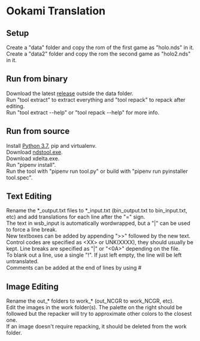 # Ookami Translation
## Setup
Create a "data" folder and copy the rom of the first game as "holo.nds" in it.  
Create a "data2" folder and copy the rom the second game as "holo2.nds" in it.  
## Run from binary
Download the latest [release](https://github.com/Illidanz/OokamiTranslation/releases) outside the data folder.  
Run "tool extract" to extract everything and "tool repack" to repack after editing.  
Run "tool extract --help" or "tool repack --help" for more info.  
## Run from source
Install [Python 3.7](https://www.python.org/downloads/), pip and virtualenv.  
Download [ndstool.exe](https://www.darkfader.net/ds/files/ndstool.exe).  
Download xdelta.exe.  
Run "pipenv install".  
Run the tool with "pipenv run tool.py" or build with "pipenv run pyinstaller tool.spec".  
## Text Editing
Rename the \*\_output.txt files to \*\_input.txt (bin_output.txt to bin_input.txt, etc) and add translations for each line after the "=" sign.  
The text in wsb_input is automatically wordwrapped, but a "|" can be used to force a line break.  
New textboxes can be added by appending ">>" followed by the new text.  
Control codes are specified as \<XX\> or UNK(XXXX), they should usually be kept. Line breaks are specified as "|" or "<0A>" depending on the file.  
To blank out a line, use a single "!". If just left empty, the line will be left untranslated.  
Comments can be added at the end of lines by using #  
## Image Editing
Rename the out\_\* folders to work\_\* (out_NCGR to work_NCGR, etc).  
Edit the images in the work folder(s). The palette on the right should be followed but the repacker will try to approximate other colors to the closest one.  
If an image doesn't require repacking, it should be deleted from the work folder.  
